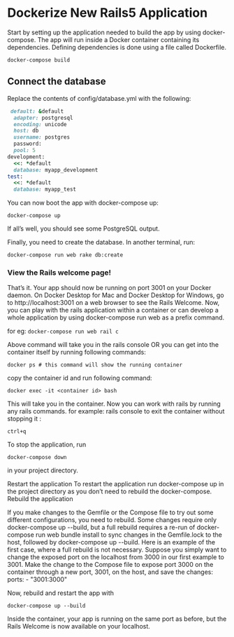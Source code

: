# Dockerize New Rails5 Application

Start by setting up the application needed to build the app by using docker-compose. The app will run inside a Docker container containing its dependencies. Defining dependencies is done using a file called Dockerfile.

```
docker-compose build
```


## Connect the database
Replace the contents of config/database.yml with the following:

```ruby
 default: &default
  adapter: postgresql
  encoding: unicode
  host: db
  username: postgres
  password:
  pool: 5
development:
  <<: *default
  database: myapp_development
test:
  <<: *default
  database: myapp_test 
  ```
  
You can now boot the app with docker-compose up:

```
docker-compose up 
```

If all’s well, you should see some PostgreSQL output.

Finally, you need to create the database. In another terminal, run:

```
docker-compose run web rake db:create
```

### View the Rails welcome page!

That’s it. Your app should now be running on port 3001 on your Docker daemon.
On Docker Desktop for Mac and Docker Desktop for Windows, go to http://localhost:3001 on a web browser to see the Rails Welcome.
Now, you can play with the rails application within a container or can develop a whole application by using docker-compose run web as a prefix command.

for eg: ``` docker-compose run web rail c ```

Above command will take you in the rails console
OR you can get into the container itself by running following commands:

``` 
docker ps # this command will show the running container 
```
copy the container id and run following command:

``` 
docker exec -it <container id> bash 
```
This will take you in the container. Now you can work with rails by running any rails commands. for example:
rails console
to exit the container without stopping it :

``` 
ctrl+q 
```

To stop the application, run

``` 
docker-compose down 
```

in your project directory.

Restart the application
To restart the application run docker-compose up in the project directory as you don’t need to rebuild the docker-compose.
Rebuild the application

If you make changes to the Gemfile or the Compose file to try out some different configurations, you need to rebuild. Some changes require only docker-compose up --build, but a full rebuild requires a re-run of docker-compose run web bundle install to sync changes in the Gemfile.lock to the host, followed by docker-compose up --build.
Here is an example of the first case, where a full rebuild is not necessary. Suppose you simply want to change the exposed port on the localhost from 3000 in our first example to 3001. Make the change to the Compose file to expose port 3000 on the container through a new port, 3001, on the host, and save the changes:
ports: - "3001:3000"

Now, rebuild and restart the app with 
``` 
docker-compose up --build 
```
Inside the container, your app is running on the same port as before, but the Rails Welcome is now available on your localhost.


